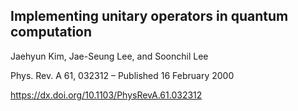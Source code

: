 ## Implementing unitary operators in quantum computation

Jaehyun Kim, Jae-Seung Lee, and Soonchil Lee

Phys. Rev. A 61, 032312 – Published 16 February 2000

https://dx.doi.org/10.1103/PhysRevA.61.032312

